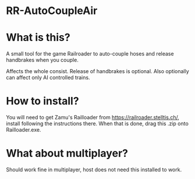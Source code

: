 # RR-AutoCoupleAir

# What is this?
A small tool for the game Railroader to auto-couple hoses and release handbrakes when you couple.

Affects the whole consist.
Release of handbrakes is optional.
Also optionally can affect only AI controlled trains.

# How to install?
You will need to get Zamu's Railloader from https://railroader.stelltis.ch/, install following the instructions there.
When that is done, drag this .zip onto Railloader.exe.

# What about multiplayer?
Should work fine in multiplayer, host does not need this installed to work.
